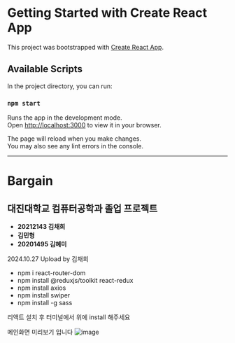 # Getting Started with Create React App

This project was bootstrapped with [Create React App](https://github.com/facebook/create-react-app).

## Available Scripts

In the project directory, you can run:

### `npm start`

Runs the app in the development mode.\
Open [http://localhost:3000](http://localhost:3000) to view it in your browser.

The page will reload when you make changes.\
You may also see any lint errors in the console.

---------------------------------------

# Bargain 

## 대진대학교 컴퓨터공학과 졸업 프로젝트
- **20212143 김채희**
- **김민형**
- **20201495 김혜미**


2024.10.27 Upload by 김채희

- npm i react-router-dom
- npm install @reduxjs/toolkit react-redux
- npm install axios
- npm install swiper
- npm install -g sass

리액트 설치 후 터미널에서 위에 install 해주세요

메인화면 미리보기 입니다
![image](https://github.com/user-attachments/assets/cb04474c-1fde-4005-b501-a2d211fea959)





